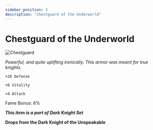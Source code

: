 ```yaml
---
sidebar_position: 4
description: "Chestguard of the Underworld"
---
```


# Chestguard of the Underworld

![Chestguard](https://vwiki.valorserver.com/api/item/picture/chestguard%20of%20the%20underworld)

<i>Powerful, and quite uplifting ironically. This armor was meant for true knights.</i>

    +26 Defense
    
    +6 Vitality
    
    +4 Attack
    
Fame Bonus: 6%

***This item is a part of Dark Knight Set***

**Drops from the Dark Knight of the Unspeakable**

